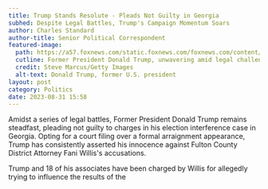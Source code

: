 ```yaml
---
title: Trump Stands Resolute - Pleads Not Guilty in Georgia
subhed: Despite Legal Battles, Trump's Campaign Momentum Soars
author: Charles Standard
author-title: Senior Political Correspondent
featured-image: 
  path: https://a57.foxnews.com/static.foxnews.com/foxnews.com/content/uploads/2023/07/720/405/39be930f-Donald-Trump.jpg?ve=1&tl=1
  cutline: Former President Donald Trump, unwavering amid legal challenges.
  credit: Steve Marcus/Getty Images
  alt-text: Donald Trump, former U.S. president
layout: post
category: Politics
date: 2023-08-31 15:58
---
```


Amidst a series of legal battles, Former President Donald Trump remains steadfast, pleading not guilty to charges in his election interference case in Georgia. Opting for a court filing over a formal arraignment appearance, Trump has consistently asserted his innocence against Fulton County District Attorney Fani Willis's accusations.

Trump and 18 of his associates have been charged by Willis for allegedly trying to influence the results of the
